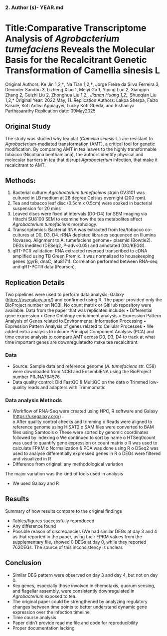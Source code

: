 ### 2. Author (s)- YEAR.md 
# Title:Comparative Transcriptome Analysis of _Agrobacterium tumefaciens_ Reveals the Molecular Basis for the Recalcitrant Genetic Transformation of Camellia sinesis L
Original Authors:  Ke Jin 1,2,†, Na Tian 1,2,†, Jorge Freire da Silva Ferreira 3, Devinder Sandhu 3, Lizheng Xiao 1, Meiyi Gu 1, Yiping Luo 2, Xiangqin Zhang 2, Guizhi Liu 2, Zhonghua Liu 1,2,*, Jianan Huang 1,2,*, Shuoqian Liu 1,2,*
Original Year: 2022 May, 11. 
Replication Authors: Lakpa Sherpa, Faizo Kasule, Kofi Antwi Appiagyei, Lucky Kofi Gbeda, and Rishaniya Parthasarathy 
Replication date: 09May2025
## Original Study 
The study was studied why tea plat (_Camellia sinesis_ L.) are resistant to _Agrobacterium_-mediated transformation (AMT), a critical tool for genetic modification. By comparing AMT in tea leaves to the highly transformable tobacco (Nicotiana benthamiana), the authors identify physical and molecular barriers in tea that disrupt _Agrobacterium_ infection, that make it recalcitrant to AMT.
## Methods: 
1.	Bacterial culture: _Agrobacterium tumefaciens_ strain GV3101 was cultured in LB medium at 28 degree Celsius overnight (200 rpm). 
2.	Tea and tobacco leaf disc (0.5cm x 0.5cm) were soaked in bacterial suspension for 20 mins 
3.	Leaved discs were fixed at intervals (D0-D4) for SEM imaging via Hitachi SU8100 SEM to examine how the tea metabolites affect _Agrobacterium tumefaciens_ morphology. 
4.	Transcriptomics: Bacterial RNA was extracted from tea/tobacco co-cultures at D0, D3, D4. rRNA depleted libraries sequenced on Illumina Novaseq. 
Alignment to A. tumefaciens genome+ plasmid (Bowtie2). DEGs inedited (DESeq2, P-adv<0.05) and annotated (GO/KEGG). 
5.	qRT-PCR validation: RNA extracted reversed transcribed to cDNA amplified using TB Green Premix. It was normalized to housekeeping genes (gyrB, dnaC, atu8171). Correlation performed between RNA-seq and qRT-PCTR data (Pearson). 

## Replication Details 
Two pipelines were used to perform data analysis; Galaxy (https://usegalaxy.org/) and confirmed using R. The paper provided only the BioProject number on NCBI. No count matrix or GitHub repository were available. 
Data from the paper that was replicated include:
•	Differential gene expression
•	Gene Ontology enrichment analysis
•	Expression Pattern Analysis of Genes related to Environmental Information Processing
•	Expression Pattern Analysis of genes related to Cellular Processes
•	We added extra analysis to inlcude Principal Component Analysis (PCA) and time course analysis to compare AMT across D0, D3, D4 to track at what time important genes are downregulatedto make tea recalcitrant.

### Data 
-	Source: Sample data and reference genome (_A. tumefaciens_ str. C58) were downloaded from NCBI and EnsemblENA using the BioProject number PRJNA764576.
-	Data quality control: Did  FastQC & MultiQC on the data
o	Trimmed low-quality reads and adapters with Trimmomatic
	
### Data analysis Methods 
-	Workflow of RNA-Seq were created using HPC, R software and Galaxy (https://usegalaxy.org/) .  
o	After quality control checks and trimming
o	Reads were aligned to reference genome using HISAT2
o	SAM files were converted to BAM files using Samtools
o	These were sorted by genomic coordinates followed by indexing
o	We continued to sort by name
o	HTSeq0count was used to quantify gene expression or count matrix
o	R was used to calculate FPKM
o	Normalization & PCA was done using R
o	DSeq2 was used to analyse differentially expressed genes in R
o	DEGs were filtered and visualized in R
-	Difference from original: any methodological variation
  
The major variation was the kind of tools used in analysis
  - We used Galaxy and R
## Results 
Summary of how results compare to the original findings 
-	Tables/figures successfully reproduced 
-	Any difference found 
-	Possible reason of discrepancies (We had similar DEGs at day 3 and 4 as that reported in the paper, using their FPKM values from the supplementary file, showed 0 DEGs at day 0, while they reported 762DEGs. The source of this inconsistency is unclear.
## Conclusion 
-	Similar DEG pattern were observed on day 3 and day 4, but not on day 0. 
-	Key genes, especially those involved in chemotaxis, quorum sensing, and flagellar assembly, were consistently downregulated in _Agrobacterium_ exposed to tea.
-	The original paper could be strengthened by analyzing regulatory changes between time points to better understand dynamic gene expression over the infection timeline
-	Time course analysis
-	Paper didn’t provide read me file and code for reproducibility
-	Proper documentation lacking

